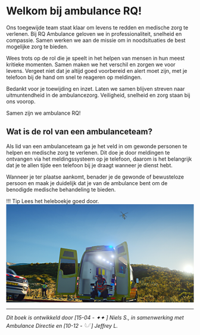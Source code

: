 # Welkom bij ambulance RQ!
Ons toegewijde team staat klaar om levens te redden en medische zorg te verlenen. Bij RQ Ambulance geloven we in professionaliteit, snelheid en compassie. Samen werken we aan de missie om in noodsituaties de best mogelijke zorg te bieden.

Wees trots op de rol die je speelt in het helpen van mensen in hun meest kritieke momenten. Samen maken we het verschil en zorgen we voor levens. Vergeet niet dat je altijd goed voorbereid en alert moet zijn, met je telefoon bij de hand om snel te reageren op meldingen.

Bedankt voor je toewijding en inzet. Laten we samen blijven streven naar uitmuntendheid in de ambulancezorg. Veiligheid, snelheid en zorg staan bij ons voorop.

Samen zijn we ambulance RQ!

## Wat is de rol van een ambulanceteam?
Als lid van een ambulanceteam ga je het veld in om gewonde personen te helpen en medische zorg te verlenen. Dit doe je door meldingen te ontvangen via het meldingssysteem op je telefoon, daarom is het belangrijk dat je te allen tijde een telefoon bij je draagt wanneer je dienst hebt.

Wanneer je ter plaatse aankomt, benader je de gewonde of bewusteloze persoon en maak je duidelijk dat je van de ambulance bent om de benodigde medische behandeling te bieden.

!!! Tip 
    Lees het heleboekje goed door.
![Ambualnce](img/232323232.png)

---------------------

*Dit boek is ontwikkeld door [15-04 - ✦✦ ] Niels S., in samenwerking met Ambulance Directie en [10-12 - 𓆩𓆪 ] Jeffrey L.*